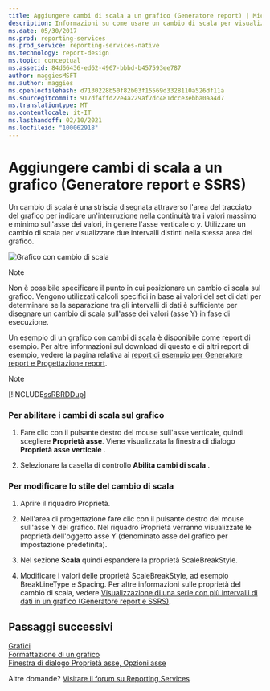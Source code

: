 ```yaml
---
title: Aggiungere cambi di scala a un grafico (Generatore report) | Microsoft Docs
description: Informazioni su come usare un cambio di scala per visualizzare due intervalli distinti nella stessa area dati in Generatore report.
ms.date: 05/30/2017
ms.prod: reporting-services
ms.prod_service: reporting-services-native
ms.technology: report-design
ms.topic: conceptual
ms.assetid: 84d66436-ed62-4967-bbbd-b457593ee787
author: maggiesMSFT
ms.author: maggies
ms.openlocfilehash: d7130228b50f82b03f15569d3328110a526df11a
ms.sourcegitcommit: 917df4ffd22e4a229af7dc481dcce3ebba0aa4d7
ms.translationtype: MT
ms.contentlocale: it-IT
ms.lasthandoff: 02/10/2021
ms.locfileid: "100062918"
---
```

# <a name="add-scale-breaks-to-a-chart-report-builder-and-ssrs"></a>Aggiungere cambi di scala a un grafico (Generatore report e SSRS)

  Un cambio di scala è una striscia disegnata attraverso l'area del tracciato del grafico per indicare un'interruzione nella continuità tra i valori massimo e minimo sull'asse dei valori, in genere l'asse verticale o y. Utilizzare un cambio di scala per visualizzare due intervalli distinti nella stessa area del grafico.  
  
 ![Grafico con cambio di scala](../../reporting-services/report-design/media/rs-multipledatarangeschart-scalebreak.gif "Grafico con cambio di scala")  
  
> [!NOTE]  
>  Non è possibile specificare il punto in cui posizionare un cambio di scala sul grafico. Vengono utilizzati calcoli specifici in base ai valori del set di dati per determinare se la separazione tra gli intervalli di dati è sufficiente per disegnare un cambio di scala sull'asse dei valori (asse Y) in fase di esecuzione.  
  
 Un esempio di un grafico con cambi di scala è disponibile come report di esempio. Per altre informazioni sul download di questo e di altri report di esempio, vedere la pagina relativa ai [report di esempio per Generatore report e Progettazione report](https://go.microsoft.com/fwlink/?LinkId=198283).  
  
> [!NOTE]  
>  [!INCLUDE[ssRBRDDup](../../includes/ssrbrddup-md.md)]  
  
### <a name="to-enable-scale-breaks-on-the-chart"></a>Per abilitare i cambi di scala sul grafico  
  
1.  Fare clic con il pulsante destro del mouse sull'asse verticale, quindi scegliere **Proprietà asse**. Viene visualizzata la finestra di dialogo **Proprietà asse verticale** .  
  
2.  Selezionare la casella di controllo **Abilita cambi di scala** .  
  
### <a name="to-change-the-style-of-the-scale-break"></a>Per modificare lo stile del cambio di scala  
  
1.  Aprire il riquadro Proprietà.  
  
2.  Nell'area di progettazione fare clic con il pulsante destro del mouse sull'asse Y del grafico. Nel riquadro Proprietà verranno visualizzate le proprietà dell'oggetto asse Y (denominato asse del grafico per impostazione predefinita).  
  
3.  Nel sezione **Scala** quindi espandere la proprietà ScaleBreakStyle.  
  
4.  Modificare i valori delle proprietà ScaleBreakStyle, ad esempio BreakLineType e Spacing. Per altre informazioni sulle proprietà del cambio di scala, vedere [Visualizzazione di una serie con più intervalli di dati in un grafico &#40;Generatore report e SSRS&#41;](../../reporting-services/report-design/displaying-a-series-with-multiple-data-ranges-on-a-chart.md).  

## <a name="next-steps"></a>Passaggi successivi

[Grafici](../../reporting-services/report-design/charts-report-builder-and-ssrs.md)   
[Formattazione di un grafico](../../reporting-services/report-design/formatting-a-chart-report-builder-and-ssrs.md)   
[Finestra di dialogo Proprietà asse, Opzioni asse](/previous-versions/sql/)  

Altre domande? [Visitare il forum su Reporting Services](https://go.microsoft.com/fwlink/?LinkId=620231)